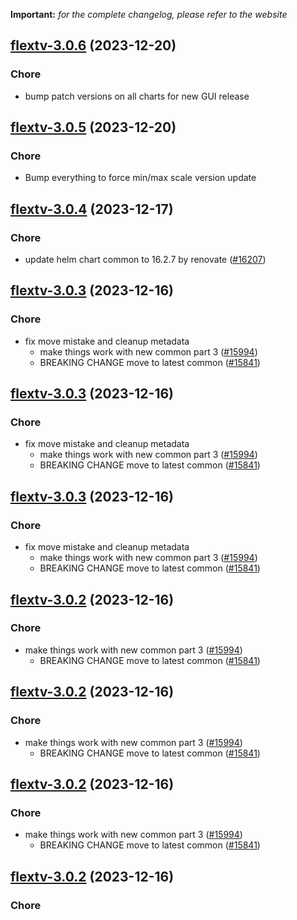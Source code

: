 **Important:**
*for the complete changelog, please refer to the website*




## [flextv-3.0.6](https://github.com/truecharts/charts/compare/flextv-3.0.5...flextv-3.0.6) (2023-12-20)

### Chore

- bump patch versions on all charts for new GUI release
  
  


## [flextv-3.0.5](https://github.com/truecharts/charts/compare/flextv-3.0.4...flextv-3.0.5) (2023-12-20)

### Chore

- Bump everything to force min/max scale version update
  
  


## [flextv-3.0.4](https://github.com/truecharts/charts/compare/flextv-3.0.3...flextv-3.0.4) (2023-12-17)

### Chore

- update helm chart common to 16.2.7 by renovate ([#16207](https://github.com/truecharts/charts/issues/16207))
  
  


## [flextv-3.0.3](https://github.com/truecharts/charts/compare/flextv-2.0.12...flextv-3.0.3) (2023-12-16)

### Chore

- fix move mistake and cleanup metadata
  - make things work with new common part 3 ([#15994](https://github.com/truecharts/charts/issues/15994))
  - BREAKING CHANGE move to latest common ([#15841](https://github.com/truecharts/charts/issues/15841))
  
  


## [flextv-3.0.3](https://github.com/truecharts/charts/compare/flextv-2.0.12...flextv-3.0.3) (2023-12-16)

### Chore

- fix move mistake and cleanup metadata
  - make things work with new common part 3 ([#15994](https://github.com/truecharts/charts/issues/15994))
  - BREAKING CHANGE move to latest common ([#15841](https://github.com/truecharts/charts/issues/15841))
  
  


## [flextv-3.0.3](https://github.com/truecharts/charts/compare/flextv-2.0.12...flextv-3.0.3) (2023-12-16)

### Chore

- fix move mistake and cleanup metadata
  - make things work with new common part 3 ([#15994](https://github.com/truecharts/charts/issues/15994))
  - BREAKING CHANGE move to latest common ([#15841](https://github.com/truecharts/charts/issues/15841))
  
  


## [flextv-3.0.2](https://github.com/truecharts/charts/compare/flextv-2.0.12...flextv-3.0.2) (2023-12-16)

### Chore

- make things work with new common part 3 ([#15994](https://github.com/truecharts/charts/issues/15994))
  - BREAKING CHANGE move to latest common ([#15841](https://github.com/truecharts/charts/issues/15841))
  
  


## [flextv-3.0.2](https://github.com/truecharts/charts/compare/flextv-2.0.12...flextv-3.0.2) (2023-12-16)

### Chore

- make things work with new common part 3 ([#15994](https://github.com/truecharts/charts/issues/15994))
  - BREAKING CHANGE move to latest common ([#15841](https://github.com/truecharts/charts/issues/15841))
  
  


## [flextv-3.0.2](https://github.com/truecharts/charts/compare/flextv-2.0.12...flextv-3.0.2) (2023-12-16)

### Chore

- make things work with new common part 3 ([#15994](https://github.com/truecharts/charts/issues/15994))
  - BREAKING CHANGE move to latest common ([#15841](https://github.com/truecharts/charts/issues/15841))
  
  


## [flextv-3.0.2](https://github.com/truecharts/charts/compare/flextv-2.0.12...flextv-3.0.2) (2023-12-16)

### Chore
